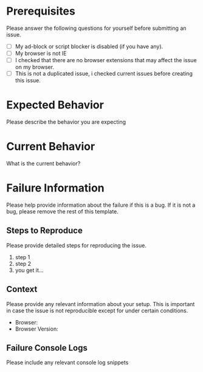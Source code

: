 # Prerequisites

Please answer the following questions for yourself before submitting an issue.

- [ ] My ad-block or script blocker is disabled (if you have any).
- [ ] My browser is not IE
- [ ] I checked that there are no browser extensions that may affect the issue on my browser.
- [ ] This is not a duplicated issue, i checked current issues before creating this issue.

# Expected Behavior

Please describe the behavior you are expecting

# Current Behavior

What is the current behavior?

# Failure Information

Please help provide information about the failure if this is a bug. If it is not a bug, please remove the rest of this template.

## Steps to Reproduce

Please provide detailed steps for reproducing the issue.

1. step 1
2. step 2
3. you get it...

## Context

Please provide any relevant information about your setup. This is important in case the issue is not reproducible except for under certain conditions.

* Browser:
* Browser Version:

## Failure Console Logs

Please include any relevant console log snippets
